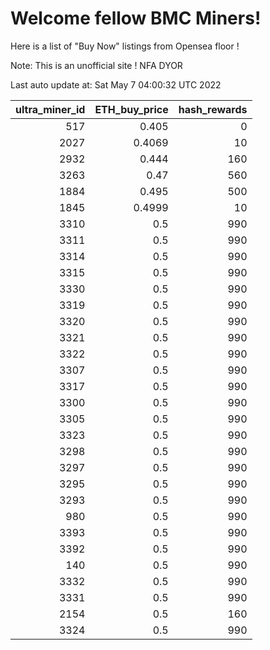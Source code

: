 # Welcome fellow BMC Miners!
Here is a list of "Buy Now" listings from Opensea floor !

Note: This is an unofficial site ! NFA DYOR


Last auto update at: Sat May  7 04:00:32 UTC 2022


|   ultra_miner_id |   ETH_buy_price |   hash_rewards |
|-----------------:|----------------:|---------------:|
|              517 |          0.405  |              0 |
|             2027 |          0.4069 |             10 |
|             2932 |          0.444  |            160 |
|             3263 |          0.47   |            560 |
|             1884 |          0.495  |            500 |
|             1845 |          0.4999 |             10 |
|             3310 |          0.5    |            990 |
|             3311 |          0.5    |            990 |
|             3314 |          0.5    |            990 |
|             3315 |          0.5    |            990 |
|             3330 |          0.5    |            990 |
|             3319 |          0.5    |            990 |
|             3320 |          0.5    |            990 |
|             3321 |          0.5    |            990 |
|             3322 |          0.5    |            990 |
|             3307 |          0.5    |            990 |
|             3317 |          0.5    |            990 |
|             3300 |          0.5    |            990 |
|             3305 |          0.5    |            990 |
|             3323 |          0.5    |            990 |
|             3298 |          0.5    |            990 |
|             3297 |          0.5    |            990 |
|             3295 |          0.5    |            990 |
|             3293 |          0.5    |            990 |
|              980 |          0.5    |            990 |
|             3393 |          0.5    |            990 |
|             3392 |          0.5    |            990 |
|              140 |          0.5    |            990 |
|             3332 |          0.5    |            990 |
|             3331 |          0.5    |            990 |
|             2154 |          0.5    |            160 |
|             3324 |          0.5    |            990 |